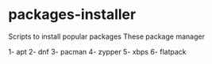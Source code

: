 # packages-installer

Scripts to install popular packages These package manager

1- apt
2- dnf
3- pacman
4- zypper
5- xbps
6- flatpack
